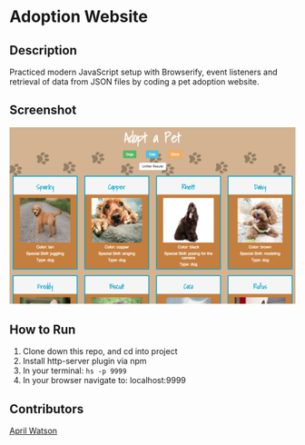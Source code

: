 # Adoption Website
## Description
Practiced modern JavaScript setup with Browserify, event listeners and retrieval of data from JSON files by coding a pet adoption website.

## Screenshot
![Webpage](https://raw.githubusercontent.com/aprilrochelle/adoption-site/master/screen/adopt-screen.png)

## How to Run
 1. Clone down this repo, and cd into project
 1. Install http-server plugin via npm
 1. In your terminal: ```hs -p 9999```
 1. In your browser navigate to: localhost:9999

## Contributors
[April Watson](https://github.com/aprilrochelle)